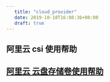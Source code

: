```yaml
---
   title: "cloud_provider"
   date: 2019-10-18T16:08:36+08:00
   draft: true
---
```


## 阿里云 csi 使用帮助



## [阿里云 云盘存储卷使用帮助](https://www.alibabacloud.com/help/zh/doc-detail/86612.htm?spm=a2c63.p38356.b99.148.629f294aBUmR55)
